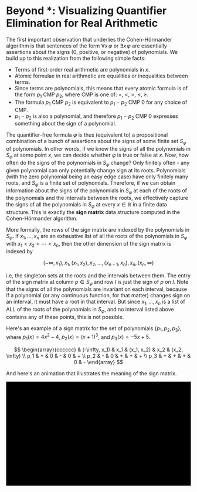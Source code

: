 <script src="https://polyfill.io/v3/polyfill.min.js?features=es6"></script>
<script id="MathJax-script" async src="https://cdn.jsdelivr.net/npm/mathjax@3/es5/tex-mml-chtml.js"></script>
<script>
window.MathJax = {
  tex: {
    inlineMath: [['$', '$'], ['\\(', '\\)']]
  }
};
</script>

# Beyond *: Visualizing Quantifier Elimination for Real Arithmetic

The first important observation that underlies the Cohen-Hörmander algorithm is that sentences of the form $\forall x\, \varphi$ or $\exists x\, \varphi$ are essentially assertions about the signs ($0$, positive, or negative) of polynomials. We build up to this realization from the following simple facts:
- Terms of first-order real arithmetic are polynomials in $x$.
- Atomic formulae in real arithmetic are equalities or inequalities between terms.
- Since terms are polynomials, this means that every atomic formula is of the form $p_1 \textsf{ CMP } p_2$, where $\textsf{CMP}$ is one of: $=$, $<$, $>$, $\leq$, $\geq$.
- The formula $p_1 \textsf{ CMP } p_2$ is equivalent to $p_1 - p_2 \textsf{ CMP } 0$ for any choice of $\textsf{CMP}$.
- $p_1 - p_2$ is also a polynomial, and therefore $p_1 - p_2 \textsf{ CMP } 0$ expresses something about the sign of a polynomial.

The quantifier-free formula $\varphi$ is thus (equivalent to) a propositional combination of a bunch of assertions about the signs of some finite set $S_\varphi$ of polynomials. In other words, if we know the signs of all the polynomials in $S_\varphi$ at some point $x$, we can decide whether $\varphi$ is true or false at $x$. Now, how often do the signs of the polynomials in $S_\varphi$ change? Only finitely often - any given polynomial can only potentially change sign at its roots. Polynomials (with the zero polynomial being an easy edge case) have only finitely many roots, and $S_\varphi$ is a finite set of polynomials. Therefore, if we can obtain information about the signs of the polynomials in $S_\varphi$ at each of the roots of the polynomials and the intervals between the roots, we effectively capture the signs of all the polynomials in $S_\varphi$ at every $x \in \mathbb{R}$ in a finite data structure. This is exactly the **sign matrix** data structure computed in the Cohen-Hörmander algorithm.

More formally, the rows of the sign matrix are indexed by the polynomials in $S_\varphi$. If $x_1, \dots, x_n$ are an exhaustive list of all the roots of the polynomials in $S_\varphi$ with $x_1 < x_2 < \cdots < x_n$, then the other dimension of the sign matrix is indexed by 

$$(-\infty, x_1), x_1, (x_1, x_2), x_2, \dots, (x_{n - 1}, x_n), x_n, (x_n, \infty)$$

i.e, the singleton sets at the roots and the intervals between them. The entry of the sign matrix at column $p \in S_\varphi$
and row $I$ is just the sign of $p$ on $I$. Note that the signs of all the polynomials are invariant on each interval, because
if a polynomial (or any continuous function, for that matter) changes sign on an interval, it must have a root in that interval.
But since $x_1, \dots, x_n$ is a list of ALL of the roots of the polynomials in $S_\varphi$, and no interval listed above
contains any of these points, this is not possible.

Here's an example of a sign matrix for the set of polynomials $\{p_1, p_2, p_3\}$,
where $p_1(x) = 4x^2 - 4$, $p_2(x) = (x + 1)^3$, and $p_3(x) = -5x + 5$.

$$
\begin{array}{cccccc}
    & (-\infty, x_1) & x_1 & (x_1, x_2) & x_2 & (x_2, \infty) \\
p_1 & + & 0 & - & 0 & + \\
p_2 & - & 0 & + & + & + \\
p_3 & + & + & + & 0 & -
\end{array}
$$

And here's an animation that illustrates the meaning of the sign matrix.

<p align="center">
<img src="animation/signmat_meaning.gif">
</p>

